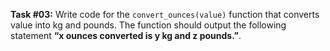 **Task #03:** Write code for the `convert_ounces(value)` function that converts value into kg and pounds. The function should output the following statement **“x ounces converted is y kg and z pounds.”**.
